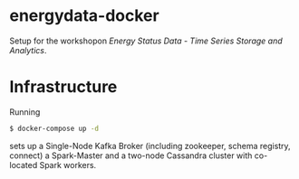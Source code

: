 # energydata-docker

Setup for the workshopon _Energy Status Data - Time Series Storage and Analytics_.

# Infrastructure

Running 
```bash 
$ docker-compose up -d
``` 
sets up a Single-Node Kafka Broker (including zookeeper, schema registry, connect) a Spark-Master and a two-node Cassandra cluster with co-located Spark workers.

